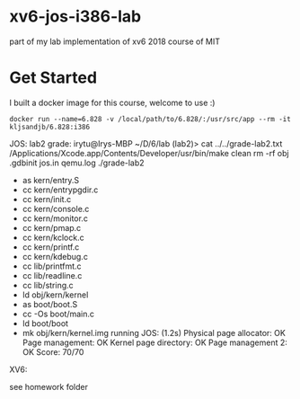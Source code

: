 # xv6-jos-i386-lab
part of my lab implementation of xv6 2018 course of MIT

# Get Started
I built a docker image for this course, welcome to use :)

`docker run --name=6.828 -v /local/path/to/6.828/:/usr/src/app --rm -it kljsandjb/6.828:i386`

JOS:
lab2 grade:
irytu@Irys-MBP ~/D/6/lab (lab2)> cat ../../grade-lab2.txt
/Applications/Xcode.app/Contents/Developer/usr/bin/make clean
rm -rf obj .gdbinit jos.in qemu.log
./grade-lab2
+ as kern/entry.S
+ cc kern/entrypgdir.c
+ cc kern/init.c
+ cc kern/console.c
+ cc kern/monitor.c
+ cc kern/pmap.c
+ cc kern/kclock.c
+ cc kern/printf.c
+ cc kern/kdebug.c
+ cc lib/printfmt.c
+ cc lib/readline.c
+ cc lib/string.c
+ ld obj/kern/kernel
+ as boot/boot.S
+ cc -Os boot/main.c
+ ld boot/boot
+ mk obj/kern/kernel.img
running JOS: (1.2s)
  Physical page allocator: OK
  Page management: OK
  Kernel page directory: OK
  Page management 2: OK
Score: 70/70


XV6:

see homework folder
